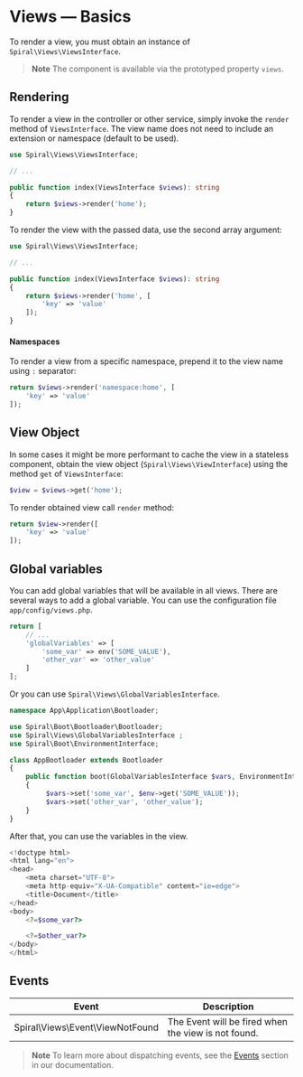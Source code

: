 # Views — Basics

To render a view, you must obtain an instance of `Spiral\Views\ViewsInterface`.

> **Note**
> The component is available via the prototyped property `views`.

## Rendering

To render a view in the controller or other service, simply invoke the `render` method of `ViewsInterface`. The view
name does not need to include an extension or namespace (default to be used).

```php
use Spiral\Views\ViewsInterface;

// ...

public function index(ViewsInterface $views): string
{
    return $views->render('home');
}
```

To render the view with the passed data, use the second array argument:

```php
use Spiral\Views\ViewsInterface;

// ...

public function index(ViewsInterface $views): string
{
    return $views->render('home', [
        'key' => 'value'
    ]);
}
```

#### Namespaces

To render a view from a specific namespace, prepend it to the view name using `:` separator:

```php
return $views->render('namespace:home', [
    'key' => 'value'
]);
```

## View Object

In some cases it might be more performant to cache the view in a stateless component, obtain the view
object (`Spiral\Views\ViewInterface`) using the method `get` of `ViewsInterface`:

```php
$view = $views->get('home');
```  

To render obtained view call `render` method:

```php
return $view->render([
    'key' => 'value'
]);
```

## Global variables

You can add global variables that will be available in all views. There are several ways to add a global variable.
You can use the configuration file `app/config/views.php`.

```php app/config/views.php
return [
    // ...
    'globalVariables' => [
        'some_var' => env('SOME_VALUE'),
        'other_var' => 'other_value'
    ]
];
```

Or you can use `Spiral\Views\GlobalVariablesInterface`.

```php app/src/Application/Bootloader/AppBootloader.php
namespace App\Application\Bootloader;

use Spiral\Boot\Bootloader\Bootloader;
use Spiral\Views\GlobalVariablesInterface ;
use Spiral\Boot\EnvironmentInterface;

class AppBootloader extends Bootloader 
{
    public function boot(GlobalVariablesInterface $vars, EnvironmentInterface $env): void
    {
         $vars->set('some_var', $env->get('SOME_VALUE'));
         $vars->set('other_var', 'other_value');
    }
}
```

After that, you can use the variables in the view.

```php
<!doctype html>
<html lang="en">
<head>
    <meta charset="UTF-8">
    <meta http-equiv="X-UA-Compatible" content="ie=edge">
    <title>Document</title>
</head>
<body>
    <?=$some_var?>

    <?=$other_var?>
</body>
</html>
```

## Events

| Event                           | Description                                         |
|---------------------------------|-----------------------------------------------------|
| Spiral\Views\Event\ViewNotFound | The Event will be fired when the view is not found. |

> **Note**
> To learn more about dispatching events, see the [Events](../advanced/events.md) section in our documentation.
